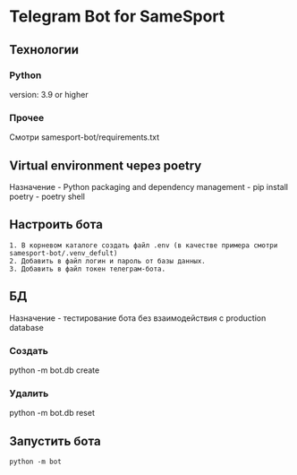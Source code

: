 # Telegram Bot for SameSport

## Технологии
### Python
version: 3.9 or higher
### Прочее
Смотри samesport-bot/requirements.txt

## Virtual environment через poetry
Назначение - Python packaging and dependency management 
    - pip install poetry
    - poetry shell

## Настроить бота
    1. В корневом каталоге создать файл .env (в качестве примера смотри samesport-bot/.venv_defult)
    2. Добавить в файл логин и пароль от базы данных.
    3. Добавить в файл токен телеграм-бота.

## БД
Назначение - тестирование бота без взаимодействия с production database

### Создать
python -m bot.db create
### Удалить
python -m bot.db reset

## Запустить бота
    python -m bot
